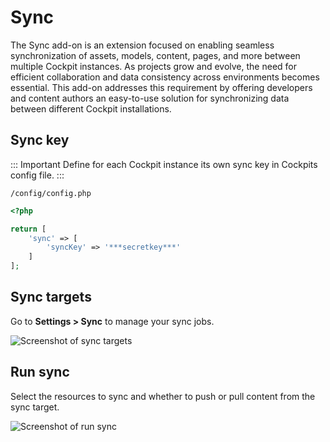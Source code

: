 # Sync

The Sync add-on is an extension focused on enabling seamless synchronization of assets, models, content, pages, and more between multiple Cockpit instances. As projects grow and evolve, the need for efficient collaboration and data consistency across environments becomes essential. This add-on addresses this requirement by offering developers and content authors an easy-to-use solution for synchronizing data between different Cockpit installations.

## Sync key

::: Important
Define for each Cockpit instance its own sync key in Cockpits config file.
:::

`/config/config.php`

```php
<?php

return [
    'sync' => [
        'syncKey' => '***secretkey***'
    ]
];
```


## Sync targets

Go to **Settings > Sync** to manage your sync jobs.

![Screenshot of sync targets](./sync-targets.png)

## Run sync

Select the resources to sync and whether to push or pull content from the sync target.

![Screenshot of run sync](./sync-run.png)


